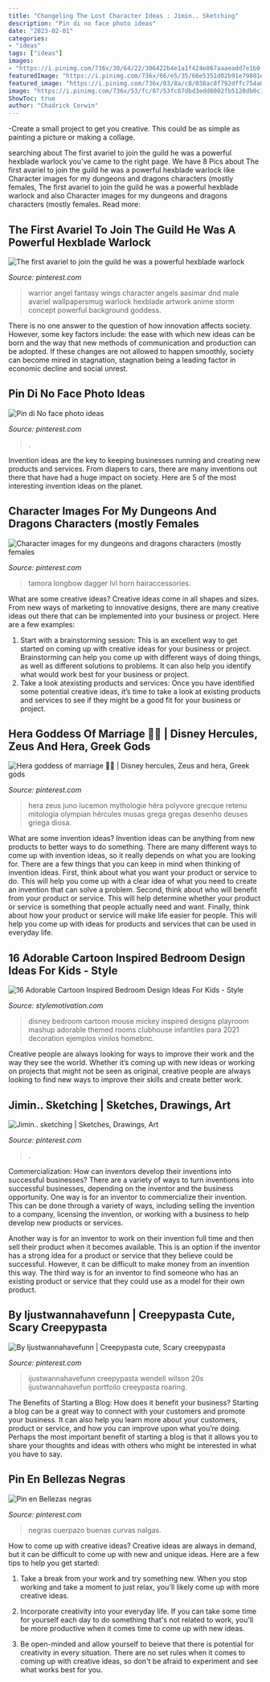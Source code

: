 ```yaml
---
title: "Changeling The Lost Character Ideas : Jimin.. Sketching"
description: "Pin di no face photo ideas"
date: "2023-02-01"
categories:
- "ideas"
tags: ["ideas"]
images:
- "https://i.pinimg.com/736x/30/64/22/306422b4e1a1f424e867aaaeadd7e1b0.jpg"
featuredImage: "https://i.pinimg.com/736x/66/e5/35/66e5351d02b91e79801ee120ed92d9ed.jpg"
featured_image: "https://i.pinimg.com/736x/03/8a/c8/038ac8f792dffc754a0cb761c8daae57.jpg"
image: "https://i.pinimg.com/736x/53/fc/87/53fc87dbd3edd6002fb5128db0c1f093.jpg"
ShowToc: true
author: "Chadrick Corwin"
---
```



-Create a small project to get you creative. This could be as simple as painting a picture or making a collage. 

	

		
searching about The first avariel to join the guild he was a powerful hexblade warlock you've came to the right page. We have 8 Pics about The first avariel to join the guild he was a powerful hexblade warlock like Character images for my dungeons and dragons characters (mostly females, The first avariel to join the guild he was a powerful hexblade warlock and also Character images for my dungeons and dragons characters (mostly females. Read more:
		
    
## The First Avariel To Join The Guild He Was A Powerful Hexblade Warlock

<img loading=lazy src="https://i.pinimg.com/736x/53/fc/87/53fc87dbd3edd6002fb5128db0c1f093.jpg" onerror="this.onerror=null;this.src='https://tse1.mm.bing.net/th?id=OIP.9X9q_qRgsiKRiTe4XGMiEQHaMW&amp;pid=15.1';" alt="The first avariel to join the guild he was a powerful hexblade warlock">

_Source: pinterest.com_

>warrior angel fantasy wings character angels aasimar dnd male avariel wallpapersmug warlock hexblade artwork anime storm concept powerful background goddess. 

	

There is no one answer to the question of how innovation affects society. However, some key factors include: the ease with which new ideas can be born and the way that new methods of communication and production can be adopted. If these changes are not allowed to happen smoothly, society can become mired in stagnation, stagnation being a leading factor in economic decline and social unrest.

    
## Pin Di No Face Photo Ideas

<img loading=lazy src="https://i.pinimg.com/736x/03/8a/c8/038ac8f792dffc754a0cb761c8daae57.jpg" onerror="this.onerror=null;this.src='https://tse2.mm.bing.net/th?id=OIP.pcQ5IWnjdhcFPybTSjHmEgHaJP&amp;pid=15.1';" alt="Pin di No face photo ideas">

_Source: pinterest.com_

>. 

	

Invention ideas are the key to keeping businesses running and creating new products and services. From diapers to cars, there are many inventions out there that have had a huge impact on society. Here are 5 of the most interesting invention ideas on the planet.

    
## Character Images For My Dungeons And Dragons Characters (mostly Females

<img loading=lazy src="https://i.pinimg.com/736x/66/e5/35/66e5351d02b91e79801ee120ed92d9ed.jpg" onerror="this.onerror=null;this.src='https://tse4.mm.bing.net/th?id=OIP.CYpeApIVFePokPbOgHEnlAAAAA&amp;pid=15.1';" alt="Character images for my dungeons and dragons characters (mostly females">

_Source: pinterest.com_

>tamora longbow dagger lvl horn hairaccessories. 

	

What are some creative ideas?
Creative ideas come in all shapes and sizes. From new ways of marketing to innovative designs, there are many creative ideas out there that can be implemented into your business or project. Here are a few examples: 
1. Start with a brainstorming session: This is an excellent way to get started on coming up with creative ideas for your business or project. Brainstorming can help you come up with different ways of doing things, as well as different solutions to problems. It can also help you identify what would work best for your business or project. 
2. Take a look atexisting products and services: Once you have identified some potential creative ideas, it’s time to take a look at existing products and services to see if they might be a good fit for your business or project.

    
## Hera Goddess Of Marriage 👑💍 | Disney Hercules, Zeus And Hera, Greek Gods

<img loading=lazy src="https://i.pinimg.com/736x/6c/51/3c/6c513c8a061c2a2b6c131931e75e7ab2--hera-goddess-greek-gods.jpg" onerror="this.onerror=null;this.src='https://tse2.mm.bing.net/th?id=OIP.0iErFwEWacVxriJGk1OWxQHaJ8&amp;pid=15.1';" alt="Hera goddess of marriage 👑💍 | Disney hercules, Zeus and hera, Greek gods">

_Source: pinterest.com_

>hera zeus juno lucemon mythologie héra polyvore grecque retenu mitologia olympian hércules musas grega gregas desenho deuses griega diosa. 

	

What are some invention ideas?
Invention ideas can be anything from new products to better ways to do something. There are many different ways to come up with invention ideas, so it really depends on what you are looking for. There are a few things that you can keep in mind when thinking of invention ideas. 
First, think about what you want your product or service to do. This will help you come up with a clear idea of what you need to create an invention that can solve a problem. Second, think about who will benefit from your product or service. This will help determine whether your product or service is something that people actually need and want. Finally, think about how your product or service will make life easier for people. This will help you come up with ideas for products and services that can be used in everyday life.

    
## 16 Adorable Cartoon Inspired Bedroom Design Ideas For Kids - Style

<img loading=lazy src="https://cdn.homebnc.com/homeimg/2016/01/18-mashup-disney-room-decoration-ideas-homebnc.jpg" onerror="this.onerror=null;this.src='https://tse4.mm.bing.net/th?id=OIP.7QGc_0l24w47r5s5K3_CbwHaE7&amp;pid=15.1';" alt="16 Adorable Cartoon Inspired Bedroom Design Ideas For Kids - Style">

_Source: stylemotivation.com_

>disney bedroom cartoon mouse mickey inspired designs playroom mashup adorable themed rooms clubhouse infantiles para 2021 decoration ejemplos vinilos homebnc. 

	

Creative people are always looking for ways to improve their work and the way they see the world. Whether it’s coming up with new ideas or working on projects that might not be seen as original, creative people are always looking to find new ways to improve their skills and create better work.

    
## Jimin.. Sketching | Sketches, Drawings, Art

<img loading=lazy src="https://i.pinimg.com/736x/30/64/22/306422b4e1a1f424e867aaaeadd7e1b0.jpg" onerror="this.onerror=null;this.src='https://tse2.mm.bing.net/th?id=OIP.0jEq0ilq-8zig06EpaY1UgHaLV&amp;pid=15.1';" alt="Jimin.. sketching | Sketches, Drawings, Art">

_Source: pinterest.com_

>. 

	

Commercialization: How can inventors develop their inventions into successful businesses?
There are a variety of ways to turn inventions into successful businesses, depending on the inventor and the business opportunity. 
One way is for an inventor to commercialize their invention. This can be done through a variety of ways, including selling the invention to a company, licensing the invention, or working with a business to help develop new products or services. 

Another way is for an inventor to work on their invention full time and then sell their product when it becomes available. This is an option if the inventor has a strong idea for a product or service that they believe could be successful. However, it can be difficult to make money from an invention this way. 
The third way is for an inventor to find someone who has an existing product or service that they could use as a model for their own product.

    
## By Ijustwannahavefunn | Creepypasta Cute, Scary Creepypasta

<img loading=lazy src="https://i.pinimg.com/736x/7b/62/a7/7b62a7f48b91c60e4fc2acd1f0d83cf7.jpg" onerror="this.onerror=null;this.src='https://tse3.mm.bing.net/th?id=OIP.eTGzHPVmVt47OlTbWcHk7wHaFP&amp;pid=15.1';" alt="By Ijustwannahavefunn | Creepypasta cute, Scary creepypasta">

_Source: pinterest.com_

>ijustwannahavefunn creepypasta wendell wilson 20s ijustwannahavefun portfoilo creeypasta roaring. 

	

The Benefits of Starting a Blog: How does it benefit your business?
Starting a blog can be a great way to connect with your customers and promote your business. It can also help you learn more about your customers, product or service, and how you can improve upon what you’re doing. Perhaps the most important benefit of starting a blog is that it allows you to share your thoughts and ideas with others who might be interested in what you have to say.

    
## Pin En Bellezas Negras

<img loading=lazy src="https://i.pinimg.com/736x/38/24/0b/38240b593717c1d51b00e1bbf81e591d.jpg" onerror="this.onerror=null;this.src='https://tse1.mm.bing.net/th?id=OIP.4DGGci7fdpCZx6CowEEdkQHaNK&amp;pid=15.1';" alt="Pin en Bellezas negras">

_Source: pinterest.com_

>negras cuerpazo buenas curvas nalgas. 

	

How to come up with creative ideas?
Creative ideas are always in demand, but it can be difficult to come up with new and unique ideas. Here are a few tips to help you get started:
1. Take a break from your work and try something new. When you stop working and take a moment to just relax, you'll likely come up with more creative ideas.

2. Incorporate creativity into your everyday life. If you can take some time for yourself each day to do something that's not related to work, you'll be more productive when it comes time to come up with new ideas.

3. Be open-minded and allow yourself to beieve that there is potential for creativity in every situation. There are no set rules when it comes to coming up with creative ideas, so don't be afraid to experiment and see what works best for you.

